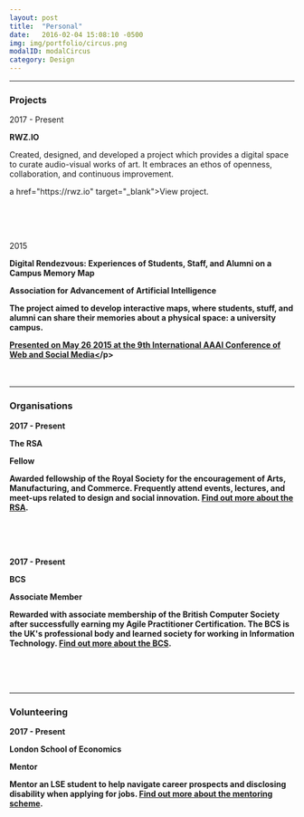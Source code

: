 ```yaml
---
layout: post
title:  "Personal"
date:   2016-02-04 15:08:10 -0500
img: img/portfolio/circus.png
modalID: modalCircus
category: Design
---
```

<section class="grid">
      <hr>
      <div class="col lg-3 md-12 sm-12 section-title" align="left">
        <h3>Projects</h3>
      </div>
      <div class="col lg-3 md-4 sm-12" align="left">
        <p>2017 - Present</p>
      </div>
      <div class="col lg-6 md-8 sm-12" align="left">
        <p><b>RWZ.IO</b></p>
            
<p>Created, designed, and developed a project which provides a digital space to curate audio-visual works of art. It embraces an ethos of openness, collaboration, and continuous improvement.</p>
            
<p>a href="https://rwz.io" target="_blank">View project.</a></p>     
      <br> <br> <br>
      </div>
      <div class="col lg-3 md-4 sm-12" align="left">
        <p>2015</p>
      </div>
      <div class="col lg-6 md-8 sm-12" align="left">
        <p><b>Digital Rendezvous: Experiences of Students, Staff, and Alumni on a Campus Memory Map<b></p>
            <p>Association for Advancement of Artificial Intelligence</p>
            
<p>The project aimed to develop interactive maps, where students, stuff, and alumni can share their memories about a physical space: a university campus.</p>

<p><a href="https://www.aaai.org/ocs/index.php/ICWSM/ICWSM15/paper/viewFile/10650/10543" target="_blank">Presented on May 26 2015 at the 9th International AAAI Conference of Web and Social Media<</a>/p>
      <br> <br> <br>
      </div>
<hr width="100%" align="center">
      <div class="col lg-3 md-12 sm-12 section-title" align="left">
        <h3>Organisations</h3>
      </div>
      <div class="col lg-3 md-4 sm-12" align="left">
        <p>2017 - Present</p>
      </div>
      <div class="col lg-6 md-8 sm-12" align="left">
        <p><b>The RSA</b></a></h4>
        <p>Fellow</p>
        
  <p>Awarded fellowship of the Royal Society for the encouragement of Arts, Manufacturing, and Commerce. Frequently attend events, lectures, and meet-ups related to design and social innovation. <a href="https://www.thersa.org/" target="_blank">Find out more about the RSA</a>.</p>
        <br> <br> <br>
      </div>
<div class="col lg-3 md-4 sm-12" align="left">
        <p>2017 - Present</p>
      </div>
      <div class="col lg-6 md-8 sm-12" align="left">
        <p><b>BCS</b></a></h4>
        <p>Associate Member</p>
        
  <p>Rewarded with associate membership of the British Computer Society after successfully earning my Agile Practitioner Certification. The BCS is the UK's professional body and learned society for working in Information Technology. <a href="https://www.bcs.org/" target="_blank">Find out more about the BCS</a>.</p>
        <br> <br> <br>
      </div>
<hr width="100%" align="center">
      <div class="col lg-3 md-12 sm-12 section-title" align="left">
        <h3>Volunteering</h3>
      </div>
      <div class="col lg-3 md-4 sm-12" align="left">
        <p>2017 - Present</p>
      </div>
      <div class="col lg-6 md-8 sm-12" align="left">
        <p><b>London School of Economics</b></p>
        <p>Mentor<p>
      
<p>Mentor an LSE student to help navigate career prospects and disclosing disability when applying for jobs. <a href="https://info.lse.ac.uk/current-students/careers/services/for/students-with-disabilities/disability-mentoring-scheme" target="_blank">Find out more about the mentoring scheme</a>.</p>
      </div>
</section>
